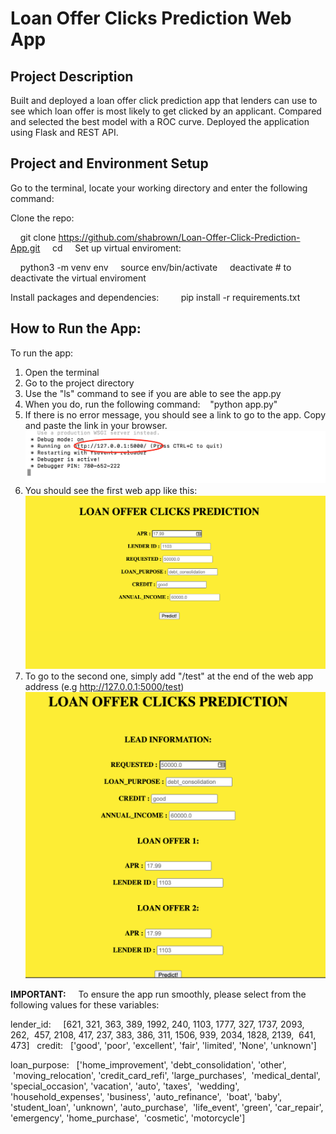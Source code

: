 # Loan Offer Clicks Prediction Web App


## Project Description 

Built and deployed a loan offer click prediction app that lenders can use to see which loan offer is most likely to get clicked by an applicant. Compared and selected the best model with a ROC curve. Deployed the application using Flask and REST API.


## Project and Environment Setup

Go to the terminal, locate your working directory and enter the following command:

Clone the repo:

    git clone https://github.com/shabrown/Loan-Offer-Click-Prediction-App.git
    cd <repodir>
    
Set up virtual enviroment:

    python3 -m venv env
    source env/bin/activate
    deactivate # to deactivate the virtual enviroment

Install packages and dependencies:
    
    pip install -r requirements.txt


## How to Run the App: 

To run the app:

1. Open the terminal
2. Go to the project directory
3. Use the "ls" command to see if you are able to see the app.py
4. When you do, run the following command:
   "python app.py"
5. If there is no error message, you should see a link to go to the app. Copy and paste the link in your browser.
![web app address](./images/web_app_address.png)
6. You should see the first web app like this:
![web app address](./images/web_app_1.png)
7. To go to the second one, simply add "/test" at the end of the web app address (e.g http://127.0.0.1:5000/test)
![web app address](./images/web_app_2.png)

**IMPORTANT:**
   
To ensure the app run smoothly, please select from the following values for these variables:

lender_id:    
[621, 321, 363, 389, 1992, 240, 1103, 1777, 327, 1737, 2093, 262,
 457, 2108, 417, 237, 383, 386, 311, 1506, 939, 2034, 1828, 2139,
 641, 473]
 
credit:   
['good', 'poor', 'excellent', 'fair', 'limited', 'None', 'unknown']

loan_purpose:   
['home_improvement', 'debt_consolidation', 'other',
 'moving_relocation', 'credit_card_refi', 'large_purchases',
 'medical_dental', 'special_occasion', 'vacation', 'auto', 'taxes',
 'wedding', 'household_expenses', 'business', 'auto_refinance',
 'boat', 'baby', 'student_loan', 'unknown', 'auto_purchase',
 'life_event', 'green', 'car_repair', 'emergency', 'home_purchase',
 'cosmetic', 'motorcycle']